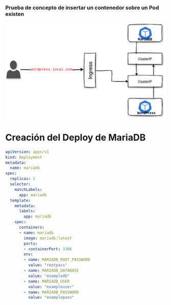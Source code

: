 ### Prueba de concepto de insertar un contenedor sobre un Pod existen
![Descripción de la imagen](https://raw.githubusercontent.com/0x04e1/K8s/refs/heads/main/images/PoC1.png)

# Creación del Deploy de MariaDB

```yaml
apiVersion: apps/v1
kind: Deployment
metadata:
  name: mariadb
spec:
  replicas: 1
  selector:
    matchLabels:
      app: mariadb
  template:
    metadata:
      labels:
        app: mariadb
    spec:
      containers:
      - name: mariadb
        image: mariadb:latest
        ports:
        - containerPort: 3306
        env:
        - name: MARIADB_ROOT_PASSWORD
          value: "rootpass"
        - name: MARIADB_DATABASE
          value: "exampledb"
        - name: MARIADB_USER
          value: "exampleuser"
        - name: MARIADB_PASSWORD
          value: "examplepass"

```
